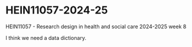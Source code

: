 # HEIN11057-2024-25

HEIN11057 - Research design in health and social care 2024-2025 week 8

I think we need a data dictionary.
